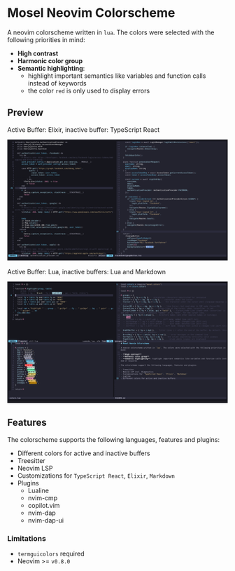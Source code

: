 # Mosel Neovim Colorscheme

A neovim colorscheme written in `lua`. The colors were selected with the following priorities in mind:

- **High contrast**
- **Harmonic color group**
- **Semantic highlighting**:
  - highlight important semantics like variables and function calls instead of keywords
  - the color `red` is only used to display errors

## Preview

Active Buffer: Elixir, inactive buffer: TypeScript React

![Screenshot 1!](shot1.png "Screenshot 1")

Active Buffer: Lua, inactive buffers: Lua and Markdown

![Screenshot 2!](shot2.png "Screenshot 1")

## Features

The colorscheme supports the following languages, features and plugins:

- Different colors for active and inactive buffers
- Treesitter
- Neovim LSP
- Customizations for `TypeScript React`, `Elixir`, `Markdown`
- Plugins
  - Lualine
  - nvim-cmp
  - copilot.vim
  - nvim-dap
  - nvim-dap-ui

### Limitations

- `termguicolors` required
- Neovim >= `v0.8.0`
